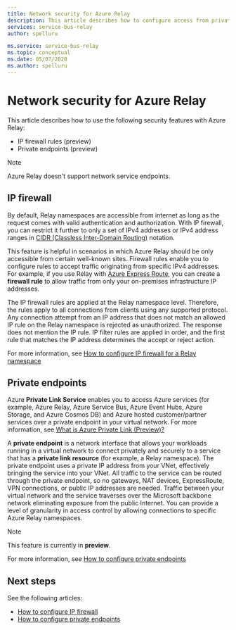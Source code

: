 ```yaml
---
title: Network security for Azure Relay
description: This article describes how to configure access from private endpoints
services: service-bus-relay
author: spelluru

ms.service: service-bus-relay
ms.topic: conceptual
ms.date: 05/07/2020
ms.author: spelluru
---
```


# Network security for Azure Relay 
This article describes how to use the following security features with Azure Relay: 

- IP firewall rules (preview)
- Private endpoints (preview)

> [!NOTE]
> Azure Relay doesn't support network service endpoints. 


## IP firewall 
By default, Relay namespaces are accessible from internet as long as the request comes with valid authentication and authorization. With IP firewall, you can restrict it further to only a set of IPv4 addresses or IPv4 address ranges in [CIDR (Classless Inter-Domain Routing)](https://en.wikipedia.org/wiki/Classless_Inter-Domain_Routing) notation.

This feature is helpful in scenarios in which Azure Relay should be only accessible from certain well-known sites. Firewall rules enable you to configure rules to accept traffic originating from specific IPv4 addresses. For example, if you use Relay with [Azure Express Route](/azure/expressroute/expressroute-faqs#supported-services), you can create a **firewall rule** to allow traffic from only your on-premises infrastructure IP addresses. 

The IP firewall rules are applied at the Relay namespace level. Therefore, the rules apply to all connections from clients using any supported protocol. Any connection attempt from an IP address that does not match an allowed IP rule on the Relay namespace is rejected as unauthorized. The response does not mention the IP rule. IP filter rules are applied in order, and the first rule that matches the IP address determines the accept or reject action.

For more information, see [How to configure IP firewall for a Relay namespace](ip-firewall-virtual-networks.md)

## Private endpoints

Azure **Private Link Service** enables you to access Azure services (for example, Azure Relay, Azure Service Bus, Azure Event Hubs, Azure Storage, and Azure Cosmos DB) and Azure hosted customer/partner services over a private endpoint in your virtual network. For more information, see [What is Azure Private Link (Preview)?](../private-link/private-link-overview.md)

A **private endpoint** is a network interface that allows your workloads running in a virtual network to connect privately and securely to a service that has a **private link resource** (for example, a Relay namespace). The private endpoint uses a private IP address from your VNet, effectively bringing the service into your VNet. All traffic to the service can be routed through the private endpoint, so no gateways, NAT devices, ExpressRoute, VPN connections, or public IP addresses are needed. Traffic between your virtual network and the service traverses over the Microsoft backbone network eliminating exposure from the public Internet. You can provide a level of granularity in access control by allowing connections to specific Azure Relay namespaces.

> [!NOTE]
> This feature is currently in **preview**. 

For more information, see [How to configure private endpoints](private-link-service.md)


## Next steps
See the following articles:

- [How to configure IP firewall](ip-firewall-virtual-networks.md)
- [How to configure private endpoints](private-link-service.md)